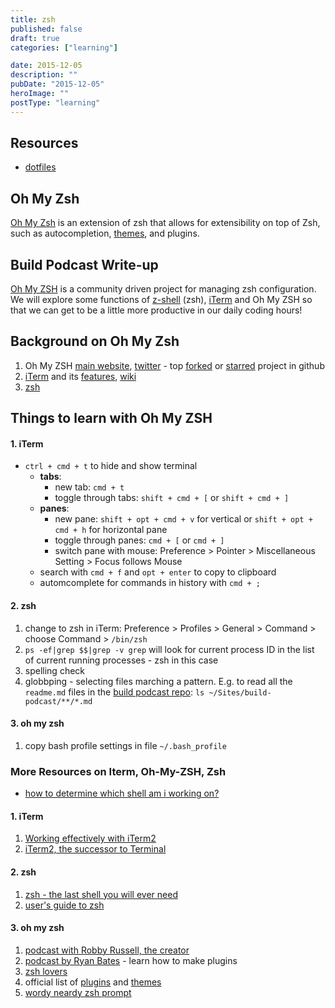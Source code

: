 ```yaml
---
title: zsh
published: false
draft: true
categories: ["learning"]

date: 2015-12-05
description: ""
pubDate: "2015-12-05"
heroImage: ""
postType: "learning"
---
```


## Resources

- [dotfiles](https://justin.abrah.ms/dotfiles/zsh.html)

## Oh My Zsh

[Oh My Zsh](https://github.com/robbyrussell/oh-my-zsh) is an extension of zsh that allows for extensibility on top of Zsh, such as autocompletion, [themes](https://github.com/robbyrussell/oh-my-zsh/wiki/themes), and plugins.

## Build Podcast Write-up

[Oh My ZSH](https://github.com/robbyrussell/oh-my-zsh) is a community driven project for managing zsh configuration. We will explore some functions of [z-shell](https://en.wikipedia.org/wiki/Z_shell) (zsh), [iTerm](https://www.iterm2.com/#/section/home) and Oh My ZSH so that we can get to be a little more productive in our daily coding hours!

## Background on Oh My Zsh

1. Oh My ZSH [main website](https://github.com/robbyrussell/oh-my-zsh), [twitter](https://twitter.com/ohmyzsh) - top [forked](https://github.com/popular/forked) or [starred](https://github.com/popular/starred) project in github
1. [iTerm](https://www.iterm2.com/#/section/home) and its [features](https://www.iterm2.com/#/section/features), [wiki](https://code.google.com/p/iterm2/w/list)
1. [zsh](https://en.wikipedia.org/wiki/Z_shell)

## Things to learn with Oh My ZSH

#### 1. iTerm

- `ctrl + cmd + t` to hide and show terminal
  - **tabs**:
    - new tab: `cmd + t`
    - toggle through tabs: `shift + cmd + [` or `shift + cmd + ]`
  - **panes**:
    - new pane: `shift + opt + cmd + v` for vertical or `shift + opt + cmd + h` for horizontal pane
    - toggle through panes: `cmd + [` or `cmd + ]`
    - switch pane with mouse: Preference > Pointer > Miscellaneous Setting > Focus follows Mouse
  - search with `cmd + f` and `opt + enter` to copy to clipboard
  - automcomplete for commands in history with `cmd + ;`

#### 2. zsh

1. change to zsh in iTerm: Preference > Profiles > General > Command > choose Command > `/bin/zsh`
1. `ps -ef|grep $$|grep -v grep` will look for current process ID in the list of current running processes - zsh in this case
1. spelling check
1. globbping - selecting files marching a pattern. E.g. to read all the `readme.md` files in the [build podcast repo](https://github.com/sayanee/Build-Podcast): `ls ~/Sites/build-podcast/**/*.md`

#### 3. oh my zsh

1. copy bash profile settings in file `~/.bash_profile`

### More Resources on Iterm, Oh-My-ZSH, Zsh

- [how to determine which shell am i working on?](https://stackoverflow.com/questions/3327013/how-to-determine-the-current-shell-im-working-on)

#### 1. iTerm

1. [Working effectively with iTerm2](https://teohm.github.com/blog/2012/03/22/working-effectively-with-iterm2/)
1. [iTerm2, the successor to Terminal](https://www.astrobetter.com/iterm2-the-successor-to-the-terminal-on-osx/)

#### 2. zsh

1. [zsh - the last shell you will ever need](https://friedcpu.wordpress.com/2007/07/24/zsh-the-last-shell-youll-ever-need/)
1. [user's guide to zsh](https://zsh.sourceforge.net/Guide/)

#### 3. oh my zsh

1. [podcast with Robby Russell, the creator](https://thechangelog.com/post/5875746546/episode-0-6-1-oh-my-zsh-with-robby-russell)
1. [podcast by Ryan Bates](https://railscasts.com/episodes/308-oh-my-zsh) - learn how to make plugins
1. [zsh lovers](https://grml.org/zsh/zsh-lovers.html)
1. official list of [plugins](https://github.com/robbyrussell/oh-my-zsh/wiki/Plugins) and [themes](https://github.com/robbyrussell/oh-my-zsh/wiki/themes)
1. [wordy neardy zsh prompt](https://zanshin.net/2012/03/09/wordy-nerdy-zsh-prompt/)

